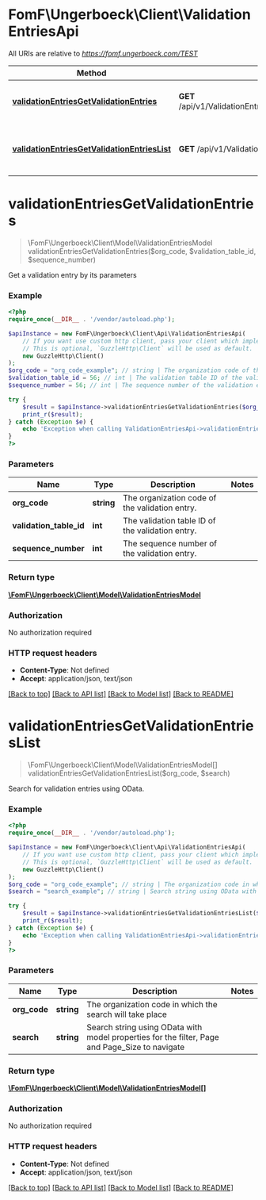 # FomF\Ungerboeck\Client\ValidationEntriesApi

All URIs are relative to *https://fomf.ungerboeck.com/TEST*

Method | HTTP request | Description
------------- | ------------- | -------------
[**validationEntriesGetValidationEntries**](ValidationEntriesApi.md#validationEntriesGetValidationEntries) | **GET** /api/v1/ValidationEntries/{OrgCode}/{ValidationTableID}/{SequenceNumber} | Get a validation entry by its parameters
[**validationEntriesGetValidationEntriesList**](ValidationEntriesApi.md#validationEntriesGetValidationEntriesList) | **GET** /api/v1/ValidationEntries/{OrgCode} | Search for validation entries using OData.


# **validationEntriesGetValidationEntries**
> \FomF\Ungerboeck\Client\Model\ValidationEntriesModel validationEntriesGetValidationEntries($org_code, $validation_table_id, $sequence_number)

Get a validation entry by its parameters

### Example
```php
<?php
require_once(__DIR__ . '/vendor/autoload.php');

$apiInstance = new FomF\Ungerboeck\Client\Api\ValidationEntriesApi(
    // If you want use custom http client, pass your client which implements `GuzzleHttp\ClientInterface`.
    // This is optional, `GuzzleHttp\Client` will be used as default.
    new GuzzleHttp\Client()
);
$org_code = "org_code_example"; // string | The organization code of the validation entry.
$validation_table_id = 56; // int | The validation table ID of the validation entry.
$sequence_number = 56; // int | The sequence number of the validation entry.

try {
    $result = $apiInstance->validationEntriesGetValidationEntries($org_code, $validation_table_id, $sequence_number);
    print_r($result);
} catch (Exception $e) {
    echo 'Exception when calling ValidationEntriesApi->validationEntriesGetValidationEntries: ', $e->getMessage(), PHP_EOL;
}
?>
```

### Parameters

Name | Type | Description  | Notes
------------- | ------------- | ------------- | -------------
 **org_code** | **string**| The organization code of the validation entry. |
 **validation_table_id** | **int**| The validation table ID of the validation entry. |
 **sequence_number** | **int**| The sequence number of the validation entry. |

### Return type

[**\FomF\Ungerboeck\Client\Model\ValidationEntriesModel**](../Model/ValidationEntriesModel.md)

### Authorization

No authorization required

### HTTP request headers

 - **Content-Type**: Not defined
 - **Accept**: application/json, text/json

[[Back to top]](#) [[Back to API list]](../../README.md#documentation-for-api-endpoints) [[Back to Model list]](../../README.md#documentation-for-models) [[Back to README]](../../README.md)

# **validationEntriesGetValidationEntriesList**
> \FomF\Ungerboeck\Client\Model\ValidationEntriesModel[] validationEntriesGetValidationEntriesList($org_code, $search)

Search for validation entries using OData.

### Example
```php
<?php
require_once(__DIR__ . '/vendor/autoload.php');

$apiInstance = new FomF\Ungerboeck\Client\Api\ValidationEntriesApi(
    // If you want use custom http client, pass your client which implements `GuzzleHttp\ClientInterface`.
    // This is optional, `GuzzleHttp\Client` will be used as default.
    new GuzzleHttp\Client()
);
$org_code = "org_code_example"; // string | The organization code in which the search will take place
$search = "search_example"; // string | Search string using OData with model properties for the filter, Page and Page_Size to navigate

try {
    $result = $apiInstance->validationEntriesGetValidationEntriesList($org_code, $search);
    print_r($result);
} catch (Exception $e) {
    echo 'Exception when calling ValidationEntriesApi->validationEntriesGetValidationEntriesList: ', $e->getMessage(), PHP_EOL;
}
?>
```

### Parameters

Name | Type | Description  | Notes
------------- | ------------- | ------------- | -------------
 **org_code** | **string**| The organization code in which the search will take place |
 **search** | **string**| Search string using OData with model properties for the filter, Page and Page_Size to navigate |

### Return type

[**\FomF\Ungerboeck\Client\Model\ValidationEntriesModel[]**](../Model/ValidationEntriesModel.md)

### Authorization

No authorization required

### HTTP request headers

 - **Content-Type**: Not defined
 - **Accept**: application/json, text/json

[[Back to top]](#) [[Back to API list]](../../README.md#documentation-for-api-endpoints) [[Back to Model list]](../../README.md#documentation-for-models) [[Back to README]](../../README.md)

